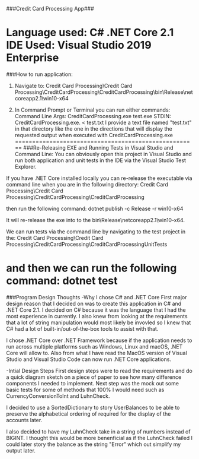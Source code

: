 ###Credit Card Processing App###

Language used: C# .NET Core 2.1
IDE Used: Visual Studio 2019 Enterprise
=====================================================
###How to run application:
1) Navigate to: 
Credit Card Processing\Credit Card Processing\CreditCardProcessing\CreditCardProcessing\bin\Release\netcoreapp2.1\win10-x64

2) In Command Prompt or Terminal you can run either commands:
	Command Line Args: CreditCardProcessing.exe test.exe
	STDIN: CreditCardProcessing.exe. < test.txt
I provide a text file named "test.txt" in that directory like the one in the directions that will display the requested output when executed with CreditCardProcessing.exe
=====================================================
###Re-Releasing EXE and Running Tests in Visual Studio and Command Line:
You can obviously open this project in Visual Studio and run both application and unit tests in the IDE via the Visual Studio Test Explorer. 

If you have .NET Core installed locally you can re-release the executable via command line when you are in the following directory: Credit Card Processing\Credit Card Processing\CreditCardProcessing\CreditCardProcessing 

then run the following command: dotnet publish -c Release -r win10-x64

It will re-release the exe into to the bin\Release\netcoreapp2.1\win10-x64.

We can run tests via the command line by navigating to the test project in the:
Credit Card Processing\Credit Card Processing\CreditCardProcessing\CreditCardProcessingUnitTests

and then we can run the following command: 
dotnet test
=====================================================
###Program Design Thoughts
-Why I chose C# and .NET Core
First major design reason that I decided on was to create this application in C# and .NET Core 2.1. I decided on C# because it was the language that I had the most experience in currently. I also knew from looking at the requirements that a lot of string manipulation would most likely be invovled so I knew that C# had a lot of built-in/out-of-the-box tools to assist with that. 

I chose .NET Core over .NET Framework because if the application needs to run across multiple platforms such as Windows, Linux and macOS, .NET Core will allow to. Also from what I have read the MacOS version of Visual Studio and Visual Studio Code can now run .NET Core applications. 

-Intial Design Steps
First design steps were to read the requirements and do a quick diagram sketch on a piece of paper to see how many difference components I needed to implement. Next step was the mock out some basic tests for some of methods that 100% I would need such as CurrencyConversionToInt and LuhnCheck. 

I decided to use a SortedDictionary to story UserBalances to be able to preserve the alphabetical ordering of required for the display of the accounts later.

I also decided to have my LuhnCheck take in a string of numbers instead of BIGINT. I thought this would be more benenficial as if the LuhnCheck failed I could later story the balance as the string "Error" which out simplify my output later.